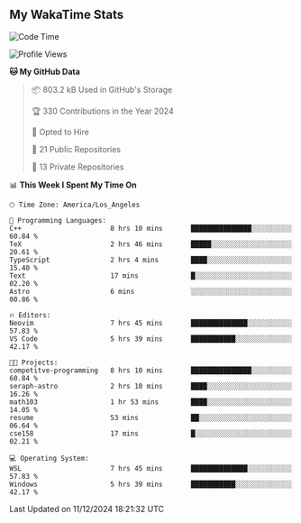## My WakaTime Stats
<!--START_SECTION:waka-->
![Code Time](http://img.shields.io/badge/Code%20Time-197%20hrs%2048%20mins-blue)

![Profile Views](http://img.shields.io/badge/Profile%20Views-0-blue)

**🐱 My GitHub Data** 

> 📦 803.2 kB Used in GitHub's Storage 
 > 
> 🏆 330 Contributions in the Year 2024
 > 
> 💼 Opted to Hire
 > 
> 📜 21 Public Repositories 
 > 
> 🔑 13 Private Repositories 
 > 
📊 **This Week I Spent My Time On** 

```text
🕑︎ Time Zone: America/Los_Angeles

💬 Programming Languages: 
C++                      8 hrs 10 mins       ███████████████░░░░░░░░░░   60.84 % 
TeX                      2 hrs 46 mins       █████░░░░░░░░░░░░░░░░░░░░   20.61 % 
TypeScript               2 hrs 4 mins        ████░░░░░░░░░░░░░░░░░░░░░   15.40 % 
Text                     17 mins             █░░░░░░░░░░░░░░░░░░░░░░░░   02.20 % 
Astro                    6 mins              ░░░░░░░░░░░░░░░░░░░░░░░░░   00.86 % 

🔥 Editors: 
Neovim                   7 hrs 45 mins       ██████████████░░░░░░░░░░░   57.83 % 
VS Code                  5 hrs 39 mins       ███████████░░░░░░░░░░░░░░   42.17 % 

🐱‍💻 Projects: 
competitve-programming   8 hrs 10 mins       ███████████████░░░░░░░░░░   60.84 % 
seraph-astro             2 hrs 10 mins       ████░░░░░░░░░░░░░░░░░░░░░   16.26 % 
math103                  1 hr 53 mins        ████░░░░░░░░░░░░░░░░░░░░░   14.05 % 
resume                   53 mins             ██░░░░░░░░░░░░░░░░░░░░░░░   06.64 % 
cse158                   17 mins             █░░░░░░░░░░░░░░░░░░░░░░░░   02.21 % 

💻 Operating System: 
WSL                      7 hrs 45 mins       ██████████████░░░░░░░░░░░   57.83 % 
Windows                  5 hrs 39 mins       ███████████░░░░░░░░░░░░░░   42.17 % 
```


 Last Updated on 11/12/2024 18:21:32 UTC
<!--END_SECTION:waka-->
